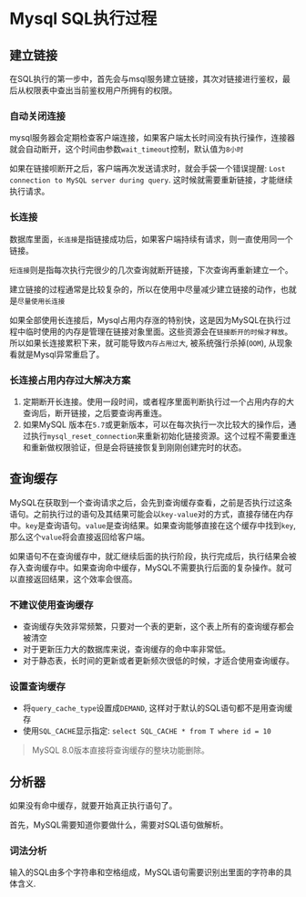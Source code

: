 # Mysql SQL执行过程

## 建立链接

在SQL执行的第一步中，首先会与msql服务建立链接，其次对链接进行鉴权，最后从权限表中查出当前鉴权用户所拥有的权限。



### 自动关闭连接

mysql服务器会定期检查客户端连接，如果客户端太长时间没有执行操作，连接器就会自动断开，这个时间由参数`wait_timeout`控制，默认值为`8小时`



如果在链接呗断开之后，客户端再次发送请求时，就会手袋一个错误提醒: `Lost connection to MySQL server during query`. 这时候就需要重新链接，才能继续执行请求。

### 长连接

数据库里面，`长连接`是指链接成功后，如果客户端持续有请求，则一直使用同一个链接。

`短连接`则是指每次执行完很少的几次查询就断开链接，下次查询再重新建立一个。

建立链接的过程通常是比较复杂的，所以在使用中尽量减少建立链接的动作，也就是`尽量使用长连接`

如果全部使用长连接后，Mysql占用内存涨的特别快，这是因为MySQL在执行过程中临时使用的内存是管理在链接对象里面。这些资源会在`链接断开的时候才释放`。所以如果长连接累积下来，就可能导致`内存占用过大`, 被系统强行杀掉(`OOM`), 从现象看就是Mysql异常重启了。



### 长连接占用内存过大解决方案

1. 定期断开长连接。使用一段时间，或者程序里面判断执行过一个占用内存的大查询后，断开链接，之后要查询再重连。
2. 如果MySQL 版本在`5.7`或更新版本，可以在每次执行一次比较大的操作后，通过执行`mysql_reset_connection`来重新初始化链接资源。这个过程不需要重连和重新做权限验证，但是会将链接恢复到刚刚创建完时的状态。

## 查询缓存

MySQL在获取到一个查询请求之后，会先到查询缓存查看，之前是否执行过这条语句。之前执行过的语句及其结果可能会以`key-value`对的方式，直接存储在内存中。`key`是查询语句。`value`是查询结果。如果查询能够直接在这个缓存中找到`key`, 那么这个`value`将会直接返回给客户端。

如果语句不在查询缓存中，就汇继续后面的执行阶段，执行完成后，执行结果会被存入查询缓存中。如果查询命中缓存，MySQL不需要执行后面的复杂操作。就可以直接返回结果，这个效率会很高。

### 不建议使用查询缓存

- 查询缓存失效非常频繁，只要对一个表的更新，这个表上所有的查询缓存都会被清空
- 对于更新压力大的数据库来说，查询缓存的命中率非常低。
- 对于静态表，长时间的更新或者更新频次很低的时候，才适合使用查询缓存。

### 设置查询缓存

- 将`query_cache_type`设置成`DEMAND`, 这样对于默认的SQL语句都不是用查询缓存
- 使用`SQL_CACHE`显示指定: `select SQL_CACHE * from T where id = 10`

> MySQL 8.0版本直接将查询缓存的整块功能删除。

## 分析器

如果没有命中缓存，就要开始真正执行语句了。

首先，MySQL需要知道你要做什么，需要对SQL语句做解析。

### 词法分析

输入的SQL由多个字符串和空格组成，MySQL语句需要识别出里面的字符串的具体含义.

